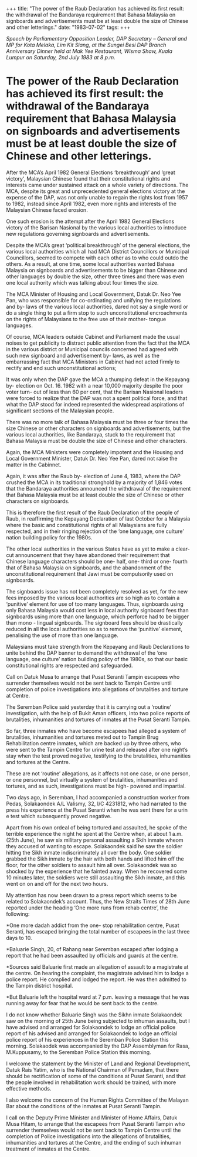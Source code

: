 +++ 
title: "The power of the Raub Declaration has achieved its first result: the withdrawal of the Bandaraya requirement that Bahasa Malaysia on signboards and advertisements must be at least double the size of Chinese and other letterings."
date: "1983-07-02"
tags:
+++

_Speech by Parliamentary Opposition Leader, DAP Secretary – General and MP for Kota Melaka, Lim Kit Siang, at the Sungei Besi DAP Branch Anniversary Dinner held at Mak Yee Restaurant, Wisma Shaw, Kuala Lumpur on Saturday, 2nd July 1983 at 8 p.m._

# The power of the Raub Declaration has achieved its first result: the withdrawal of the Bandaraya requirement that Bahasa Malaysia on signboards and advertisements must be at least double the size of Chinese and other letterings.

After the MCA’s April 1982 General Elections ‘breakthrough’ and ‘great victory’, Malaysian Chinese found that their constitutional rights and interests came under sustained attack on a whole variety of directions. The MCA, despite its great and unprecedented general elections victory at the expense of the DAP, was not only unable to regain the rights lost from 1957 to 1982, instead since April 1982, even more rights and interests of the Malaysian Chinese faced erosion.</u>

One such erosion is the attempt after the April 1982 General Elections victory of the Barisan Nasional by the various local authorities to introduce new regulations governing signboards and advertisements.

Despite the MCA’s great ‘political breakthrough’ of the general elections, the various local authorities which all had MCA District Councillors or Municipal Councillors, seemed to compete with each other as to who could outdo the others. As a result, at one time, some local authorities wanted Bahasa Malaysia on signboards and advertisements to be bigger than Chinese and other languages by double the size, other three times and there was even one local authority which was talking about four times the size.

The MCA Minister of Housing and Local Government, Datuk Dr. Neo Yee Pan, who was responsible for co-ordinating and unifying the regulations and by- laws of the various local authorities, dared not say a single word or do a single thing to put a firm stop to such unconstitutional encroachments on the rights of Malaysians to the free use of their mother- tongue languages.

Of course, MCA leaders outside Cabinet and Parliament made the usual noises to get publicity to distract public attention from the fact that the MCA in the various district or Municipal councils concerned had agreed with such new signboard and advertisement by- laws, as well as the embarrassing fact that MCA Ministers in Cabinet had not acted firmly to rectify and end such unconstitutional actions;

It was only when the DAP gave the MCA a thumping defeat in the Kepayang by- election on Oct. 16. 1982 with a near 10,000 majority despite the poor voter turn- out of less than 60 per cent, that the Barisan Nasional leaders were forced to realize that the DAP was not a spent political force, and that what the DAP stood for indeed represented the widespread aspirations of significant sections of the Malaysian people.

There was no more talk of Bahasa Malaysia must be three or four times the size Chinese or other characters on signboards and advertisements, but the various local authorities, like Bandaraya, stuck to the requirement that Bahasa Malaysia must be double the size of Chinese and other characters.

Again, the MCA Ministers were completely impotent and the Housing and Local Government Minister, Datuk Dr. Neo Yee Pan, dared not raise the matter in the Cabinnet.

Again, it was after the Raub by- election of June 4, 1983, where the DAP crushed the MCA in its traditional stronghold by a majority of 1,846 votes that the Bandaraya authorities announced the withdrawal of the requirement that Bahasa Malaysia must be at least double the size of Chinese or other characters on signboards.

This is therefore the first result of the Raub Declaration of the people of Raub, in reaffirming the Kepayang Declaration of last October for a Malaysia where the basic and constitutional rights of all Malaysians are fully respected, and in their ringing rejection of the ‘one language, one culture’ nation building policy for the 1980s.

The other local authorities in the various States have as yet to make a clear- cut announcement that they have abandoned their requirement that Chinese language characters should be one- half, one- third or one- fourth that of Bahasa Malaysia on signboards, and the abandonment of the unconstitutional requirement that Jawi must be compulsorily used on signboards.

The signboards issue has not been completely resolved as yet, for the new fees imposed by the various local authorities are so high as to contain a ‘punitive’ element for use of too many languages. Thus, signboards using only Bahasa Malaysia would cost less in local authority signboard fees than signboards using more than one language, which perforce had to be bigger than mono - lingual signboards. The signboard fees should be drastically reduced in all the local authorities so as to remove the ‘punitive’ element,  penalising  the use of more than one language.

Malaysians must take strength from the Kepayang and Raub Declarations to unite behind the DAP banner to demand the withdrawal of the ‘one language, one culture’ nation building policy of the 1980s, so that our basic constitutional rights are respected and safeguarded.

Call on Datuk Musa to arrange that Pusat Seranti Tampin escapees who surrender themselves would not be sent back to Tampin Centre until completion of police investigations into allegations of brutalities and torture at Centre.

The Seremban Police said yesterday that it is carrying out a ‘routine’ investigation, with the help of Bukit Aman officers, into two police reports of brutalities, inhumanities and tortures of inmates at the Pusat Seranti Tampin.

So far, three inmates who have become escapees had alleged a system of brutalities, inhumanities and tortures meted out to Tampin Brug Rehabilitation centre inmates, which are backed up by three others, who were sent to the Tampin Centre for urine test and released after one night’s stay when the test proved negative, testifying to the brutalities, inhumanities and tortures at the Centre.

These are not ‘routine’ allegations, as it affects not one case, or one person, or one personnel, but virtually a system of brutalities, inhumanities and tortures, and as such, investigations must be high- powered and impartial.

Two days ago, in Seremban, I had accompanied a construction worker from Pedas, Solakaondek A/L Valismy, 32, I/C 4231812, who had narrated to the press his experience at the Pusat Seranti when he was sent there for a urin e test which subsequently proved negative.
 
Apart from his own ordeal of being tortured and assaulted, he spoke of the terrible experience the night he spent at the Centre when, at about 1 a.m. (25th June), he saw six military personal assaulting a Skih inmate wheom they accused of wanting to escape. Solakaondek said he saw the soldier hitting the Sikh inmate indiscriminately all over the body. One soldier grabbed the Sikh inmate by the hair with both hands and lifted him off the floor, for the other soldiers to assault him all over. Solakaondek was so shocked by the experience that he fainted away. When he recovered some 10 minutes later, the soldiers were still assaulting the Sikh inmate, and this went on on and off for the next two hours.

My attention has now been drawn to a press report which seems to be related to Solakaondek’s account. Thus, the New Straits Times of 28th June reported under the heading ‘One more runs from rehab centre’, the following:

*One more dadah addict from the one- stop rehabilitation centre, Pusat Seranti, has escaped bringing the total number of escapees in the last three days to 10.

*Baluarie Singh, 20, of Rahang near Seremban escaped after lodging a report that he had been assaulted by officials and guards at the centre.

*Sources said Baluarie first made an allegation of assault to a magistrate at the centre. On hearing the complaint, the magistrate advised him to lodge a police report. He complied and lodged the report. He was then admitted to the Tampin district hospital.

*But Baluarie left the hospital ward at 7 p.m. leaving a message that he was running away for fear that he would be sent back to the centre.

I do not know whether Baluarie Singh was the Sikhn inmate Solakaondek saw on the morning of 25th June being subjected to inhuman assaults, but I have advised and arranged for Solakaondek to lodge an official police report of his advised and arranged for Solakaondek to lodge an official police report of his experiences in the Seremban Police Station this morning. Solakaodek was accompanied by the DAP Assemblyman for Rasa, M.Kuppusamy, to the Seremban Police Station this morning.

I welcome the statement by the Minister of Land and Regional Development, Datuk Rais Yatim, who is the National Chairman of Pemadam, that there should be rectification of some of the conditions at Pusat Seranti, and that the people involved in rehabilitation work should be trained, with more effective methods.

I also welcome the concern of the Human Rights Committee of the Malayan Bar about the conditions of the inmates at Pusat Seranti Tampin.

I call on the Deputy Prime Minister and Minister of Home Affairs, Datuk Musa Hitam, to arrange that the escapees from Pusat Seranti Tampin who surrender themselves would not be sent back to Tampin Centre until the completion of Police investigations into the allegations of brutalities, inhumanities and tortures at the Centre, and the ending of such inhuman treatment of inmates at the Centre.
 
